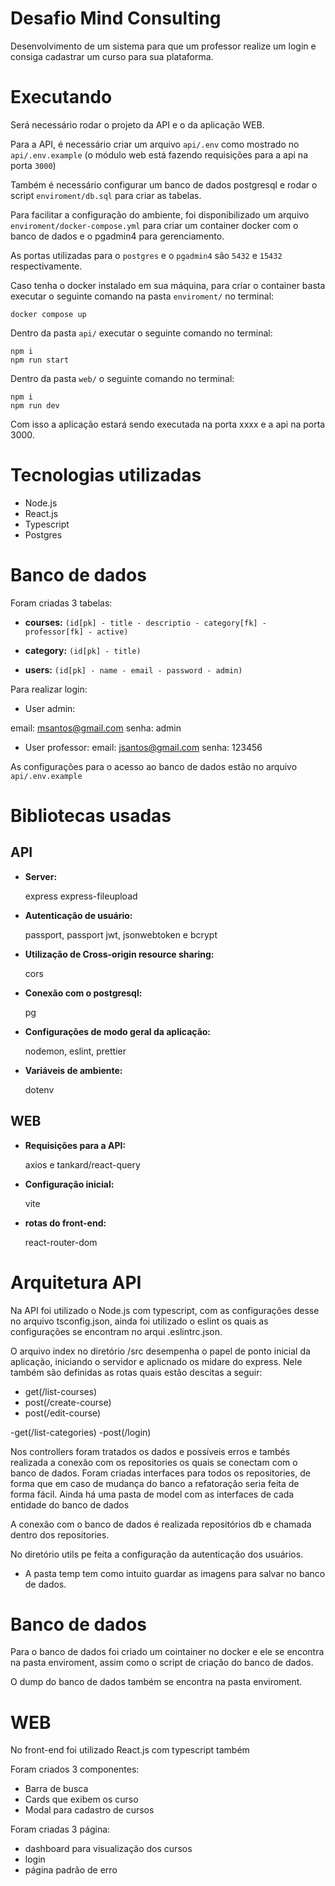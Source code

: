 # Desafio Mind Consulting

Desenvolvimento de um sistema para que um professor realize um login e consiga cadastrar um curso para sua plataforma.

# Executando

Será necessário rodar o projeto da API e o da aplicação WEB.

Para a API, é necessário criar um arquivo `api/.env` como mostrado no `api/.env.example` (o módulo web está fazendo requisições para a api na porta `3000`)

Também é necessário configurar um banco de dados postgresql e rodar o script `enviroment/db.sql` para criar as tabelas.

Para facilitar a configuração do ambiente, foi disponibilizado um arquivo `enviroment/docker-compose.yml` para criar um container docker com o banco de dados e o pgadmin4 para gerenciamento.

As portas utilizadas para o `postgres` e o `pgadmin4` são `5432` e `15432` respectivamente.

Caso tenha o docker instalado em sua máquina, para criar o container basta executar o seguinte comando na pasta `enviroment/` no terminal:

```
docker compose up
```

Dentro da pasta `api/` executar o seguinte comando no terminal:

```
npm i
npm run start
```

Dentro da pasta `web/` o seguinte comando no terminal:

```
npm i
npm run dev
```

Com isso a aplicação estará sendo executada na porta xxxx e a api na porta 3000.

# Tecnologias utilizadas

- Node.js
- React.js
- Typescript
- Postgres

# Banco de dados

Foram criadas 3 tabelas:

- **courses:** `(id[pk] - title - descriptio - category[fk] - professor[fk] - active)`

- **category:** `(id[pk] - title)`

- **users:** `(id[pk] - name - email - password - admin)`


Para realizar login:

- User admin: 

email: msantos@gmail.com 
senha: admin

- User professor:
email: jsantos@gmail.com 
senha: 123456

As configurações para o acesso ao banco de dados estão no arquivo `api/.env.example`

# Bibliotecas usadas

## API

- **Server:**

  express express-fileupload

- **Autenticação de usuário:**

  passport, passport jwt, jsonwebtoken e bcrypt

- **Utilização de Cross-origin resource sharing:**

  cors

- **Conexão com o postgresql:**

  pg

- **Configurações de modo geral da aplicação:**

  nodemon, eslint, prettier

- **Variáveis de ambiente:**

  dotenv


## WEB

- **Requisições para a API:**

  axios e tankard/react-query

- **Configuração inicial:**

  vite

- **rotas do front-end:**

  react-router-dom

# Arquitetura API

Na API foi utilizado o Node.js com typescript, com as configurações desse no arquivo tsconfig.json, ainda foi utilizado o eslint os quais as configurações se encontram no arqui .eslintrc.json.

O arquivo index no diretório /src desempenha o papel de ponto inicial da aplicação, iniciando o servidor e aplicnado os midare do express. Nele também são definidas as rotas quais estão descitas a seguir:

- get(/list-courses)
- post(/create-course)
- post(/edit-course)

-get(/list-categories)
-post(/login)

Nos controllers foram tratados os dados e possíveis erros e tambés realizada a conexão com os repositories os quais se conectam com o banco de dados.
Foram criadas interfaces para todos os repositories, de forma que em caso de mudança do banco a refatoração seria feita de forma fácil. 
Ainda há uma pasta de model com as interfaces de cada entidade do banco de dados

A conexão com o banco de dados é realizada repositórios db e chamada dentro dos repositories.

No diretório utils pe feita a configuração da autenticação dos usuários.

* A pasta temp tem como intuito guardar as imagens para salvar no banco de dados.

# Banco de dados

Para o banco de dados foi criado um cointainer no docker e ele se encontra na pasta enviroment, assim como o script de criação do banco de dados.

O dump do banco de dados também se encontra na pasta enviroment.

# WEB

No front-end foi utilizado React.js com typescript também

Foram criados 3 componentes: 
- Barra de busca
- Cards que exibem os curso
- Modal para cadastro de cursos

Foram criadas 3 página:
- dashboard para visualização dos cursos
- login
- página padrão de erro


